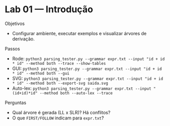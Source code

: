 # Lab 01 — Introdução

Objetivos
- Configurar ambiente, executar exemplos e visualizar árvores de derivação.

Passos
- Rode: `python3 parsing_tester.py --grammar expr.txt --input "id + id * id" --method both --trace --show-tables`
- GUI: `python3 parsing_tester.py --grammar expr.txt --input "id + id * id" --method both --gui`
- SVG: `python3 parsing_tester.py --grammar expr.txt --input "id + id * id" --method both --export-svg saida.svg`
- Auto-lex: `python3 parsing_tester.py --grammar expr.txt --input "(id+id)*id" --method both --auto-lex --trace`

Perguntas
- Qual árvore é gerada (LL x SLR)? Há conflitos?
- O que `FIRST/FOLLOW` indicam para `expr.txt`?

